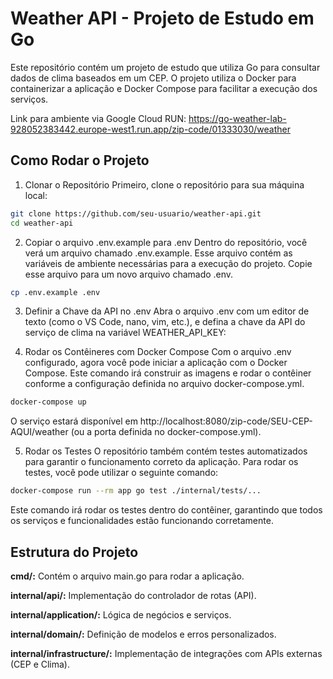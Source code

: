 # Weather API - Projeto de Estudo em Go
Este repositório contém um projeto de estudo que utiliza Go para consultar dados de clima baseados em um CEP. O projeto utiliza o Docker para containerizar a aplicação e Docker Compose para facilitar a execução dos serviços.

Link para ambiente via Google Cloud RUN: https://go-weather-lab-928052383442.europe-west1.run.app/zip-code/01333030/weather

## Como Rodar o Projeto
1. Clonar o Repositório
   Primeiro, clone o repositório para sua máquina local:

```bash
git clone https://github.com/seu-usuario/weather-api.git
cd weather-api
```

2. Copiar o arquivo .env.example para .env
   Dentro do repositório, você verá um arquivo chamado .env.example. Esse arquivo contém as variáveis de ambiente necessárias para a execução do projeto. Copie esse arquivo para um novo arquivo chamado .env.
```bash
cp .env.example .env
```

3. Definir a Chave da API no .env
   Abra o arquivo .env com um editor de texto (como o VS Code, nano, vim, etc.), e defina a chave da API do serviço de clima na variável WEATHER_API_KEY:

4. Rodar os Contêineres com Docker Compose
   Com o arquivo .env configurado, agora você pode iniciar a aplicação com o Docker Compose. Este comando irá construir as imagens e rodar o contêiner conforme a configuração definida no arquivo docker-compose.yml.

```bash
docker-compose up
```

O serviço estará disponível em http://localhost:8080/zip-code/SEU-CEP-AQUI/weather (ou a porta definida no docker-compose.yml).

5. Rodar os Testes
   O repositório também contém testes automatizados para garantir o funcionamento correto da aplicação. Para rodar os testes, você pode utilizar o seguinte comando:

```bash
docker-compose run --rm app go test ./internal/tests/...
```

Este comando irá rodar os testes dentro do contêiner, garantindo que todos os serviços e funcionalidades estão funcionando corretamente.

## Estrutura do Projeto

**cmd/:** Contém o arquivo main.go para rodar a aplicação.

**internal/api/:** Implementação do controlador de rotas (API).

**internal/application/:** Lógica de negócios e serviços.

**internal/domain/:** Definição de modelos e erros personalizados.

**internal/infrastructure/:** Implementação de integrações com APIs externas (CEP e Clima).